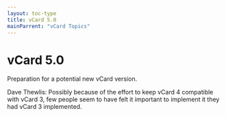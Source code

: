 ```yaml
---
layout: toc-type
title: vCard 5.0
mainParrent: "vCard Topics"
---
```


# vCard 5.0

Preparation for a potential new vCard version.

Dave Thewlis: Possibly because of the effort to keep vCard 4 compatible
with vCard 3, few people seem to have felt it important to implement it
they had vCard 3 implemented.
